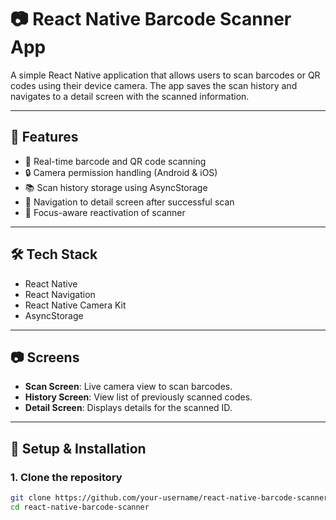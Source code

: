 # 📷 React Native Barcode Scanner App

A simple React Native application that allows users to scan barcodes or QR codes using their device camera. The app saves the scan history and navigates to a detail screen with the scanned information.

---

## 🚀 Features

- 📸 Real-time barcode and QR code scanning
- 🔒 Camera permission handling (Android & iOS)
- 📚 Scan history storage using AsyncStorage
- 🧭 Navigation to detail screen after successful scan
- 🧠 Focus-aware reactivation of scanner

---

## 🛠️ Tech Stack

- React Native
- React Navigation
- React Native Camera Kit
- AsyncStorage

---

## 📷 Screens

- **Scan Screen**: Live camera view to scan barcodes.
- **History Screen**: View list of previously scanned codes.
- **Detail Screen**: Displays details for the scanned ID.

---

## 🧪 Setup & Installation

### 1. Clone the repository

```bash
git clone https://github.com/your-username/react-native-barcode-scanner.git
cd react-native-barcode-scanner
